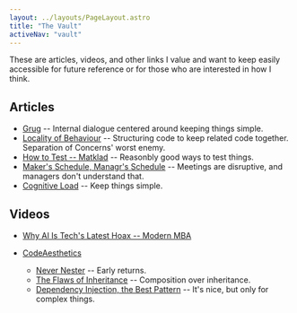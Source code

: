 ```yaml
---
layout: ../layouts/PageLayout.astro
title: "The Vault"
activeNav: "vault"
---
```


These are articles, videos, and other links I value and want to keep easily accessible for future reference or for those who are interested in how I think.

## Articles

- [Grug](https://grugbrain.dev/) -- Internal dialogue centered around keeping things simple.
- [Locality of Behaviour](https://htmx.org/essays/locality-of-behaviour/) -- Structuring code to keep related code together. Separation of Concerns' worst enemy.
- [How to Test -- Matklad](https://matklad.github.io/2021/05/31/how-to-test.html) -- Reasonbly good ways to test things.
- [Maker's Schedule, Managr's Schedule](https://paulgraham.com/makersschedule.html) -- Meetings are disruptive, and managers don't understand that.
- [Cognitive Load](https://github.com/zakirullin/cognitive-load) -- Keep things simple.

## Videos

- [Why AI Is Tech's Latest Hoax -- Modern MBA](https://www.youtube.com/watch?v=pOuBCk8XMC8)

- [CodeAesthetics](https://www.youtube.com/@CodeAesthetic/videos)
  - [Never Nester](https://www.youtube.com/watch?v=CFRhGnuXG-4) -- Early returns.
  - [The Flaws of Inheritance](https://www.youtube.com/watch?v=hxGOiiR9ZKg) -- Composition over inheritance.
  - [Dependency Injection, the Best Pattern](https://www.youtube.com/watch?v=J1f5b4vcxCQ) -- It's nice, but only for complex things.
